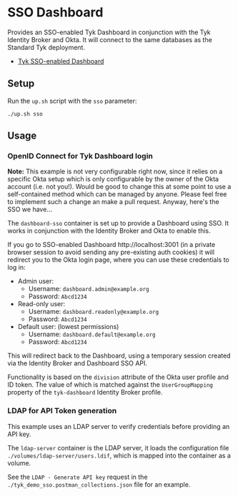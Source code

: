 # SSO Dashboard

Provides an SSO-enabled Tyk Dashboard in conjunction with the Tyk Identity Broker and Okta. It will connect to the same databases as the Standard Tyk deployment.

- [Tyk SSO-enabled Dashboard](http://localhost:3001)

## Setup

Run the `up.sh` script with the `sso` parameter:

```
./up.sh sso
```

## Usage

### OpenID Connect for Tyk Dashboard login

**Note:** This example is not very configurable right now, since it relies on a specific Okta setup which is only configurable by the owner of the Okta account (i.e. not you!). Would be good to change this at some point to use a self-contained method which can be managed by anyone. Please feel free to implement such a change an make a pull request. Anyway, here's the SSO we have...

The `dashboard-sso` container is set up to provide a Dashboard using SSO. It works in conjunction with the Identity Broker and Okta to enable this.

If you go to SSO-enabled Dashboard http://localhost:3001 (in a private browser session to avoid sending any pre-existing auth cookies) it will redirect you to the Okta login page, where you can use these credentials to log in:

  - Admin user:
    - Username: `dashboard.admin@example.org`
    - Password: `Abcd1234`
  - Read-only user:
    - Username: `dashboard.readonly@example.org`
    - Password: `Abcd1234`
  - Default user: (lowest permissions)
    - Username: `dashboard.default@example.org`
    - Password: `Abcd1234`

This will redirect back to the Dashboard, using a temporary session created via the Identity Broker and Dashboard SSO API.

Functionality is based on the `division` attribute of the Okta user profile and ID token. The value of which is matched against the `UserGroupMapping` property of the `tyk-dashboard` Identity Broker profile.

### LDAP for API Token generation

This example uses an LDAP server to verify credentials before providing an API key.

The `ldap-server` container is the LDAP server, it loads the configuration file `./volumes/ldap-server/users.ldif`, which is mapped into the container as a volume.

See the `LDAP - Generate API key` request in the `./tyk_demo_sso.postman_collections.json` file for an example.
